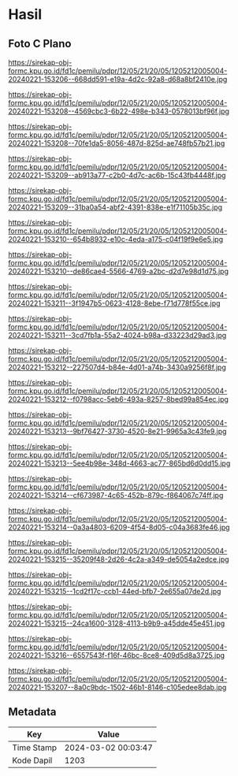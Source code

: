 # Hasil

## Foto C Plano

https://sirekap-obj-formc.kpu.go.id/fd1c/pemilu/pdpr/12/05/21/20/05/1205212005004-20240221-153206--668dd591-e19a-4d2c-92a8-d68a8bf2410e.jpg

https://sirekap-obj-formc.kpu.go.id/fd1c/pemilu/pdpr/12/05/21/20/05/1205212005004-20240221-153208--4569cbc3-6b22-498e-b343-0578013bf96f.jpg

https://sirekap-obj-formc.kpu.go.id/fd1c/pemilu/pdpr/12/05/21/20/05/1205212005004-20240221-153208--70fe1da5-8056-487d-825d-ae748fb57b21.jpg

https://sirekap-obj-formc.kpu.go.id/fd1c/pemilu/pdpr/12/05/21/20/05/1205212005004-20240221-153209--ab913a77-c2b0-4d7c-ac6b-15c43fb4448f.jpg

https://sirekap-obj-formc.kpu.go.id/fd1c/pemilu/pdpr/12/05/21/20/05/1205212005004-20240221-153209--31ba0a54-abf2-4391-838e-e1f71105b35c.jpg

https://sirekap-obj-formc.kpu.go.id/fd1c/pemilu/pdpr/12/05/21/20/05/1205212005004-20240221-153210--654b8932-e10c-4eda-a175-c04f19f9e6e5.jpg

https://sirekap-obj-formc.kpu.go.id/fd1c/pemilu/pdpr/12/05/21/20/05/1205212005004-20240221-153210--de86cae4-5566-4769-a2bc-d2d7e98d1d75.jpg

https://sirekap-obj-formc.kpu.go.id/fd1c/pemilu/pdpr/12/05/21/20/05/1205212005004-20240221-153211--3f1947b5-0623-4128-8ebe-f71d778f55ce.jpg

https://sirekap-obj-formc.kpu.go.id/fd1c/pemilu/pdpr/12/05/21/20/05/1205212005004-20240221-153211--3cd7fb1a-55a2-4024-b98a-d33223d29ad3.jpg

https://sirekap-obj-formc.kpu.go.id/fd1c/pemilu/pdpr/12/05/21/20/05/1205212005004-20240221-153212--227507d4-b84e-4d01-a74b-3430a9256f8f.jpg

https://sirekap-obj-formc.kpu.go.id/fd1c/pemilu/pdpr/12/05/21/20/05/1205212005004-20240221-153212--f0798acc-5eb6-493a-8257-8bed99a854ec.jpg

https://sirekap-obj-formc.kpu.go.id/fd1c/pemilu/pdpr/12/05/21/20/05/1205212005004-20240221-153213--9bf76427-3730-4520-8e21-9965a3c43fe9.jpg

https://sirekap-obj-formc.kpu.go.id/fd1c/pemilu/pdpr/12/05/21/20/05/1205212005004-20240221-153213--5ee4b98e-348d-4663-ac77-865bd6d0dd15.jpg

https://sirekap-obj-formc.kpu.go.id/fd1c/pemilu/pdpr/12/05/21/20/05/1205212005004-20240221-153214--cf673987-4c65-452b-879c-f864067c74ff.jpg

https://sirekap-obj-formc.kpu.go.id/fd1c/pemilu/pdpr/12/05/21/20/05/1205212005004-20240221-153214--0a3a4803-6209-4f54-8d05-c04a3683fe46.jpg

https://sirekap-obj-formc.kpu.go.id/fd1c/pemilu/pdpr/12/05/21/20/05/1205212005004-20240221-153215--35209f48-2d26-4c2a-a349-de5054a2edce.jpg

https://sirekap-obj-formc.kpu.go.id/fd1c/pemilu/pdpr/12/05/21/20/05/1205212005004-20240221-153215--1cd2f17c-ccb1-44ed-bfb7-2e655a07de2d.jpg

https://sirekap-obj-formc.kpu.go.id/fd1c/pemilu/pdpr/12/05/21/20/05/1205212005004-20240221-153215--24ca1600-3128-4113-b9b9-a45dde45e451.jpg

https://sirekap-obj-formc.kpu.go.id/fd1c/pemilu/pdpr/12/05/21/20/05/1205212005004-20240221-153216--6557543f-f16f-46bc-8ce8-409d5d8a3725.jpg

https://sirekap-obj-formc.kpu.go.id/fd1c/pemilu/pdpr/12/05/21/20/05/1205212005004-20240221-153207--8a0c9bdc-1502-46b1-8146-c105edee8dab.jpg


## Metadata

| Key        | Value               |
| ---------- | ------------------- |
| Time Stamp | 2024-03-02 00:03:47 |
| Kode Dapil | 1203                |



